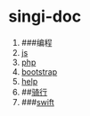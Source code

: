 # singi-doc
1. ###编程
  1. [js](js.md)
  2. [php](php.md)
  3. [bootstrap](bootstrap.md)
  4. [help](help.md)
5. ##[骑行](ride.md)
6. ###[swift](swift.md)
